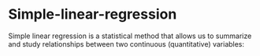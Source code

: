 # Simple-linear-regression
Simple linear regression is a statistical method that allows us to summarize and study relationships between two continuous (quantitative) variables:
